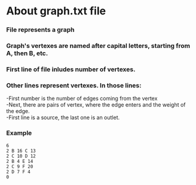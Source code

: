 # About graph.txt file
### File represents a graph  
### Graph's vertexes are named after capital letters, starting from A, then B, etc.  
### First line of file inludes number of vertexes.  
### Other lines represent vertexes. In those lines:  
-First number is the number of edges coming from the vertex  
-Next, there are pairs of vertex, where the edge enters and the weight of the edge.  
-First line is a source, the last one is an outlet.    
### Example 
```
6    
2 B 16 C 13     
2 C 10 D 12  
2 B 4 E 14  
2 C 9 F 20  
2 D 7 F 4  
0  
```  
